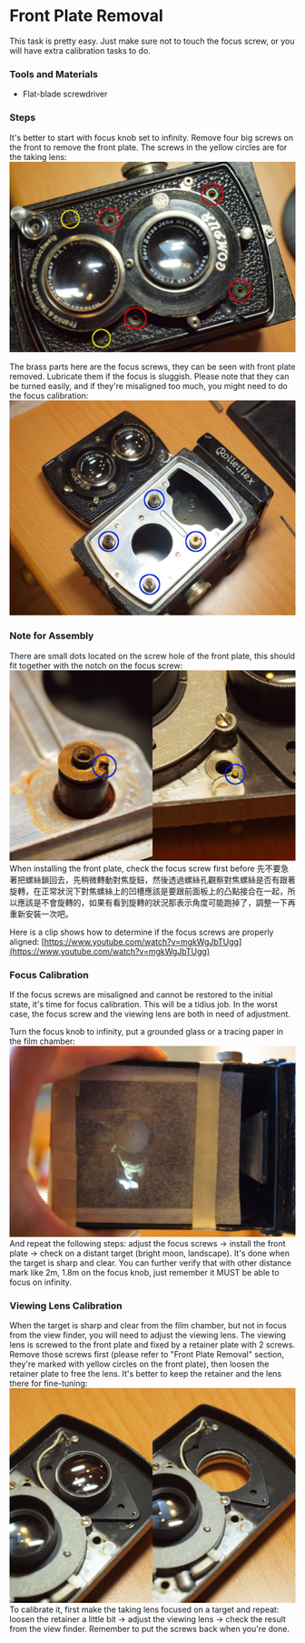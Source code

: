 # Front Plate Removal
This task is pretty easy. Just make sure not to touch the focus screw, or you will have extra calibration tasks to do.

### Tools and Materials
* Flat-blade screwdriver

### Steps
It's better to start with focus knob set to infinity. Remove four big screws on the front to remove the front plate. The screws in the yellow circles are for the taking lens:
![screws on the front plate](../images/P1100542.JPG)

The brass parts here are the focus screws, they can be seen with front plate removed. Lubricate them if the focus is sluggish. Please note that they can be turned easily, and if they're misaligned too much, you might need to do the focus calibration:
![focus screws](../images/P1100528.JPG)

### Note for Assembly
There are small dots located on the screw hole of the front plate, this should fit together with the notch on the focus screw:
![focus screw](../images/FocusCoupler.JPG)
When installing the front plate, check the focus screw first before  先不要急著把螺絲鎖回去，先稍微轉動對焦旋鈕，然後透過螺絲孔觀察對焦螺絲是否有跟著旋轉，在正常狀況下對焦螺絲上的凹槽應該是要跟前面板上的凸點接合在一起，所以應該是不會旋轉的，如果有看到旋轉的狀況那表示角度可能跑掉了，調整一下再重新安裝一次吧。

Here is a clip shows how to determine if the focus screws are properly aligned: [https://www.youtube.com/watch?v=mgkWgJbTUgg](https://www.youtube.com/watch?v=mgkWgJbTUgg)

### Focus Calibration
If the focus screws are misaligned and cannot be restored to the initial state, it's time for focus calibration. This will be a tidius job. In the worst case, the focus screw and the viewing lens are both in need of adjustment.

Turn the focus knob to infinity, put a grounded glass or a tracing paper in the film chamber:
![focus calibration](../images/P1100539.JPG)
And repeat the following steps: adjust the focus screws -> install the front plate -> check on a distant target (bright moon, landscape). It's done when the target is sharp and clear. You can further verify that with other distance mark like 2m, 1.8m on the focus knob, just remember it MUST be able to focus on infinity.

### Viewing Lens Calibration
When the target is sharp and clear from the film chamber, but not in focus from the view finder, you will need to adjust the viewing lens. The viewing lens is screwed to the front plate and fixed by a retainer plate with 2 screws. Remove those screws first (please refer to "Front Plate Removal" section, they're marked with yellow circles on the front plate), then loosen the retainer plate to free the lens. It's better to keep the retainer and the lens there for fine-tuning:
![remove taking lens](../images/RemoveViewLens.JPG)
To calibrate it, first make the taking lens focused on a target and repeat: loosen the retainer a little bit -> adjust the viewing lens -> check the result from the view finder. Remember to put the screws back when you're done.
